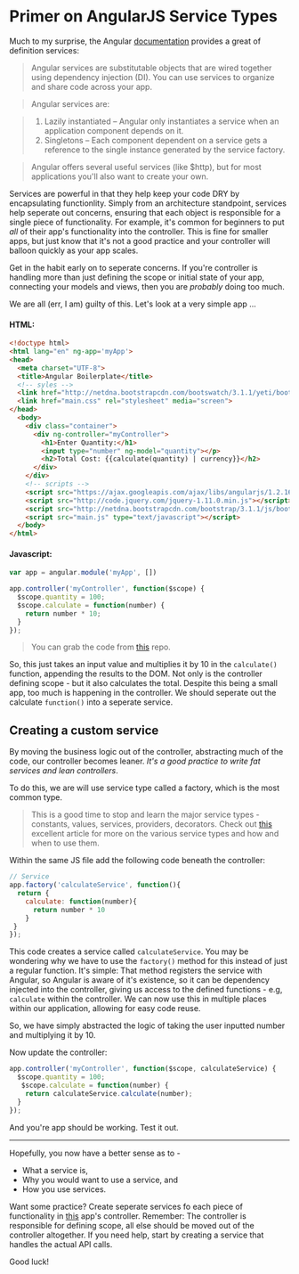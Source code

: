 # Primer on AngularJS Service Types

Much to my surprise, the Angular [documentation](https://docs.angularjs.org/guide/services) provides a great of definition services: 

> Angular services are substitutable objects that are wired together using dependency injection (DI). You can use services to organize and share code across your app.

> Angular services are:

> 1. Lazily instantiated – Angular only instantiates a service when an application component depends on it.
> 1. Singletons – Each component dependent on a service gets a reference to the single instance generated by the service factory.

> Angular offers several useful services (like $http), but for most applications you'll also want to create your own.

Services are powerful in that they help keep your code DRY by encapsulating functionlity. Simply from an architecture standpoint, services help seperate out concerns, ensuring that each object is responsible for a single piece of functionality. For example, it's common for beginners to put *all* of their app's functionality into the controller. This is fine for smaller apps, but just know that it's not a good practice and your controller will balloon quickly as your app scales. 

Get in the habit early on to seperate concerns. If you're controller is handling more than just defining the scope or initial state of your app, connecting your models and views, then you are *probably* doing too much.

We are all (err, I am) guilty of this. Let's look at a very simple app ...

#### HTML:

```html
<!doctype html>
<html lang="en" ng-app='myApp'>
<head>
  <meta charset="UTF-8">
  <title>Angular Boilerplate</title>
  <!-- syles -->
  <link href="http://netdna.bootstrapcdn.com/bootswatch/3.1.1/yeti/bootstrap.min.css" rel="stylesheet" media="screen">
  <link href="main.css" rel="stylesheet" media="screen">
</head>
  <body>
    <div class="container">
      <div ng-controller="myController">
        <h1>Enter Quantity:</h1>
        <input type="number" ng-model="quantity"></p>
        <h2>Total Cost: {{calculate(quantity) | currency}}</h2>
      </div>
    </div>
    <!-- scripts -->
    <script src="https://ajax.googleapis.com/ajax/libs/angularjs/1.2.16/angular.min.js" type="text/javascript"></script>
    <script src="http://code.jquery.com/jquery-1.11.0.min.js"></script>
    <script src="http://netdna.bootstrapcdn.com/bootstrap/3.1.1/js/bootstrap.min.js"></script>
    <script src="main.js" type="text/javascript"></script>
  </body>
</html>
```

#### Javascript:

```javascript
var app = angular.module('myApp', [])

app.controller('myController', function($scope) {
  $scope.quantity = 100;
  $scope.calculate = function(number) {
    return number * 10;
  }
});
```

> You can grab the code from [this](https://github.com/mjhea0/thinkful-mentor/tree/master/angular/services) repo.

So, this just takes an input value and multiplies it by 10 in the `calculate()` function, appending the results to the DOM. Not only is the controller defining scope - but it also calculates the total. Despite this being a small app, too much is happening in the controller. We should seperate out the calculate `function()` into a seperate service.

## Creating a custom service

By moving the business logic out of the controller, abstracting much of the code, our controller becomes leaner. *It's a good practice to write fat services and lean controllers*.

To do this, we are will use service type called a factory, which is the most common type.

> This is a good time to stop and learn the major service types - constants, values, services, providers, decorators. Check out [this](http://angular-tips.com/blog/2013/08/understanding-service-types/) excellent article for more on the various service types and how and when to use them. 

Within the same JS file add the following code beneath the controller:

```javascript
// Service 
app.factory('calculateService', function(){
  return {
    calculate: function(number){
      return number * 10
    }  
 }               
});
```

This code creates a service called `calculateService`. You may be wondering why we have to use the `factory()` method for this instead of just a regular function. It's simple: That method registers the service with Angular, so Angular is aware of it's existence, so it can be dependency injected into the controller, giving us access to the defined functions - e.g, `calculate` within the controller. We can now use this in multiple places within our application, allowing for easy code reuse. 

So, we have simply abstracted the logic of taking the user inputted number and multiplying it by 10. 

Now update the controller:

```javascript
app.controller('myController', function($scope, calculateService) {
  $scope.quantity = 100;
   $scope.calculate = function(number) {                      
    return calculateService.calculate(number);
  }
});
```

And you're app should be working. Test it out.

<hr>

Hopefully, you now have a better sense as to - 

- What a service is,
- Why you would want to use a service, and
- How you use services.

Want some practice? Create seperate services fo each piece of functionality in [this](https://github.com/mjhea0/thinkful-mentor/tree/master/angular/waitstaff-flask) app's controller. Remember: The controller is responsible for defining scope, all else should be moved out of the controller altogether. If you need help, start by creating a service that handles the actual API calls.

Good luck!